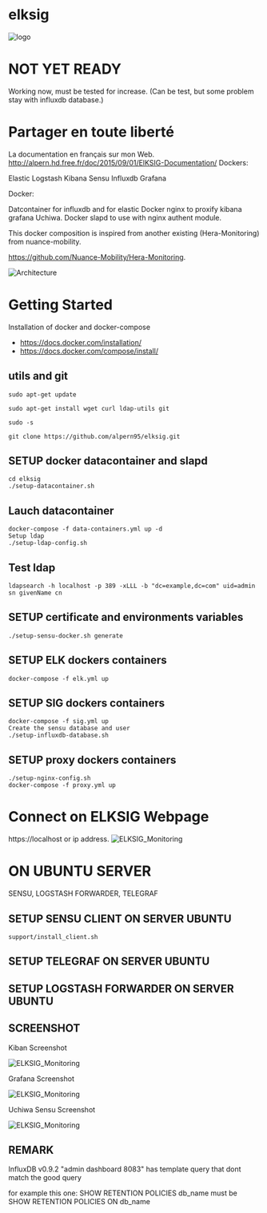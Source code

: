 # elksig

![logo](https://github.com/alpern95/elksig/blob/master/elksig-logo.png)
# NOT YET READY 
Working now, must be tested for increase.
(Can be test, but some problem stay with influxdb database.)

# Partager en toute liberté
La documentation en français sur mon Web.
http://alpern.hd.free.fr/doc/2015/09/01/ElKSIG-Documentation/
Dockers:
 
Elastic Logstash Kibana Sensu Influxdb Grafana

Docker:

Datcontainer for influxdb and for elastic
Docker nginx to proxify kibana grafana Uchiwa.
Docker slapd to use with nginx authent module.

This docker composition is inspired from another existing (Hera-Monitoring) from nuance-mobility.

https://github.com/Nuance-Mobility/Hera-Monitoring.

![Architecture](https://github.com/alpern95/elksig/blob/master/ELKSIG.png)

# Getting Started

Installation of docker and docker-compose
 
- https://docs.docker.com/installation/
- https://docs.docker.com/compose/install/


## utils and git

```
sudo apt-get update

sudo apt-get install wget curl ldap-utils git

sudo -s

git clone https://github.com/alpern95/elksig.git

```

## SETUP docker datacontainer and slapd

```
cd elksig
./setup-datacontainer.sh
```

## Lauch datacontainer

```
docker-compose -f data-containers.yml up -d
Setup ldap
./setup-ldap-config.sh
```

## Test ldap
```
ldapsearch -h localhost -p 389 -xLLL -b "dc=example,dc=com" uid=admin sn givenName cn
```

## SETUP certificate and environments variables
```
./setup-sensu-docker.sh generate
```

## SETUP ELK dockers containers
```
docker-compose -f elk.yml up 
```

## SETUP SIG dockers containers
```
docker-compose -f sig.yml up
Create the sensu database and user
./setup-influxdb-database.sh
```

## SETUP proxy dockers containers
```
./setup-nginx-config.sh
docker-compose -f proxy.yml up
```

# Connect on ELKSIG Webpage
https://localhost or ip address.
![ELKSIG_Monitoring](https://github.com/alpern95/elksig/blob/master/ELKSIG_Monitoring.png)

# ON UBUNTU SERVER

 SENSU, LOGSTASH FORWARDER, TELEGRAF

## SETUP SENSU CLIENT ON SERVER UBUNTU
```
support/install_client.sh
```

## SETUP TELEGRAF ON SERVER UBUNTU

## SETUP LOGSTASH FORWARDER ON SERVER UBUNTU


## SCREENSHOT

Kiban Screenshot

![ELKSIG_Monitoring](https://github.com/alpern95/elksig/blob/master/Dash-Kibana4.png)

Grafana Screenshot

![ELKSIG_Monitoring](https://github.com/alpern95/elksig/blob/master/grafana.png)

Uchiwa Sensu Screenshot

![ELKSIG_Monitoring](https://github.com/alpern95/elksig/blob/master/Uchiwa.png)

## REMARK

InfluxDB v0.9.2 "admin dashboard 8083" has template query that dont match the good query

for example this one:
SHOW RETENTION POLICIES db_name 
must be 
SHOW RETENTION POLICIES ON db_name 

